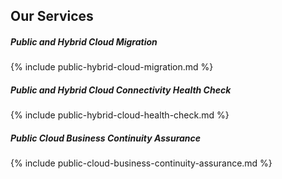 <section class='about-text-outer-area' id='services'>
    <div class='container'>
      <div class='content-area'>
        <div class='col-md-12'>
          <div class='main-title left-align'>
              <h1>Our Services</h1>
          </div>
          <div class='text-box'>
            <h5>Public and Hybrid Cloud Migration</h5>
            <p>
              {% include public-hybrid-cloud-migration.md %}
            </p>
            <h5>Public and Hybrid Cloud Connectivity Health Check</h5>
            <p>
              {% include public-hybrid-cloud-health-check.md %}
            </p>
            <h5>Public Cloud Business Continuity Assurance</h5>
            <p></p>
              {% include public-cloud-business-continuity-assurance.md %}     
          </div>
        </div>  
      </div>
    </div>
  </section>
